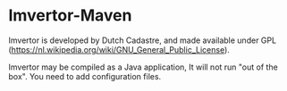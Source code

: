 # Imvertor-Maven
Imvertor is developed by Dutch Cadastre, and made available under GPL (https://nl.wikipedia.org/wiki/GNU_General_Public_License).

Imvertor may be compiled as a Java application, It will not run "out of the box". You need to add configuration files. 

